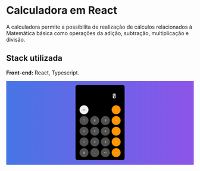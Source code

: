 # Calculadora em React

A calculadora permite a possibilita de realização de cálculos relacionados à Matemática básica como operações da adição, subtração, multiplicação e divisão.

## Stack utilizada

**Front-end:** React, Typescript.

![Screenshot](public/preview.png)
